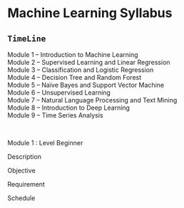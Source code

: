 # Machine Learning Syllabus

## `TimeLine`
Module 1 – Introduction to Machine Learning
<br>
Module 2 – Supervised Learning and Linear Regression
<br>
Module 3 – Classification and Logistic Regression
<br>
Module 4 – Decision Tree and Random Forest
<br>
Module 5 – Naïve Bayes and Support Vector Machine
<br>
Module 6 – Unsupervised Learning
<br>
Module 7 – Natural Language Processing and Text Mining
<br>
Module 8 – Introduction to Deep Learning
<br>
Module 9 – Time Series Analysis

<br>

Module 1 :
Level Beginner

Description

Objective

Requirement

Schedule